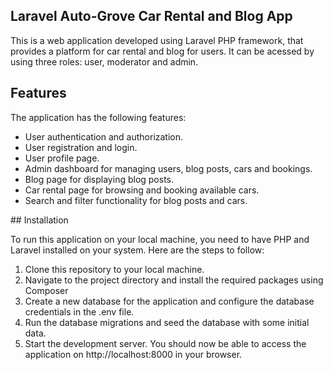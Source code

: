 ## Laravel Auto-Grove Car Rental and Blog App

This is a web application developed using Laravel PHP framework, that provides a platform for car rental and blog for users. It can be acessed by using three roles: user, moderator and admin.

## Features

The application has the following features:
<ul>
<li>User authentication and authorization.</li>
<li>User registration and login.</li>
<li>User profile page.</li>
<li>Admin dashboard for managing users, blog posts, cars and bookings.</li>
<li>Blog page for displaying blog posts.</li>
<li>Car rental page for browsing and booking available cars.</li>
<li>Search and filter functionality for blog posts and cars.</li>
</ul>
## Installation

To run this application on your local machine, you need to have PHP and Laravel installed on your system. Here are the steps to follow:
1. Clone this repository to your local machine.
2. Navigate to the project directory and install the required packages using Composer
3. Create a new database for the application and configure the database credentials in the .env file.
4. Run the database migrations and seed the database with some initial data.
5. Start the development server.
You should now be able to access the application on http://localhost:8000 in your browser.
